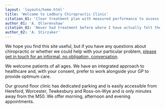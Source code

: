 ```yaml
---
layout: 'layouts/home.html'
title: 'Welcome to Ledbury Chiropractic Clinic'
citation_01: 'Clear treatment plan with measured performance to assess progress; all with a personal touch.'
author_01: 'A. Ollerenshaw'
citation_02: 'Never had treatment before where I have actually felt the change and benefit. Headaches improved rapidly!'
author_02: 'A. Stirzaker'
---
```

We hope you find this site useful, but if you have any questions about chiropractic or whether we could help with your particular problem, [please get in touch for an informal, no obligation, conversation](/contact/ "Contact Ledbury Chiropractic Clinic Ltd").

We welcome patients of all ages. We have an integrated approach to healthcare and, with your consent, prefer to work alongside your GP to provide optimum care.

Our ground floor clinic has dedicated parking and is easily accessible from Hereford, Worcester, Tewkesbury and Ross-on-Wye and is only minutes away from the M50. We offer morning, afternoon and evening appointments.